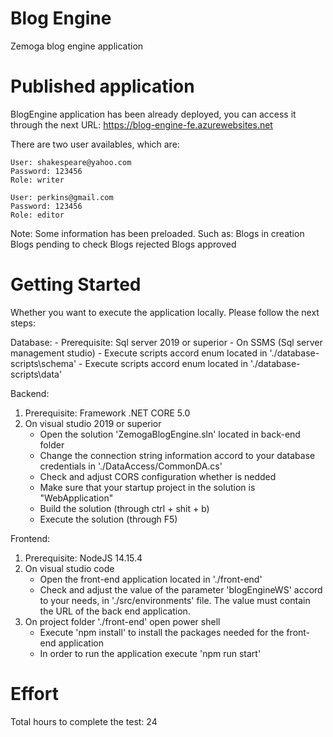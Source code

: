 # Blog Engine
Zemoga blog engine application

# Published application
BlogEngine application has been already deployed, you can access it through the next URL:
https://blog-engine-fe.azurewebsites.net

There are two user availables, which are:

	User: shakespeare@yahoo.com
	Password: 123456
	Role: writer

	User: perkins@gmail.com
	Password: 123456
	Role: editor
	
Note: Some information has been preloaded. Such as:
	Blogs in creation
	Blogs pending to check
	Blogs rejected
	Blogs approved


# Getting Started
Whether you want to execute the application locally. Please follow the next steps:

Database:
    - Prerequisite: Sql server 2019 or superior
    - On SSMS (Sql server management studio)
        - Execute scripts accord enum located in './database-scripts\schema'
        - Execute scripts accord enum located in './database-scripts\data'

Backend:
1. Prerequisite: Framework .NET CORE 5.0
2. On visual studio 2019 or superior
    - Open the solution 'ZemogaBlogEngine.sln' located in back-end folder
    - Change the connection string information accord to your database credentials in './DataAccess/CommonDA.cs'
    - Check and adjust CORS configuration whether is nedded
    - Make sure that your startup project in the solution is "WebApplication"
    - Build the solution (through ctrl + shit + b)
    - Execute the solution (through F5)

Frontend:
1. Prerequisite: NodeJS 14.15.4
2. On visual studio code
    - Open the front-end application located in './front-end'
    - Check and adjust the value of the parameter 'blogEngineWS' accord to your needs, in './src/environments' file. The value must contain the URL of the back end application.
3. On project folder './front-end' open power shell
    - Execute 'npm install' to install the packages needed for the front-end application
    - In order to run the application execute 'npm run start'


# Effort
Total hours to complete the test: 24


